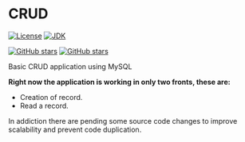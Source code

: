 # CRUD

[![License](https://img.shields.io/badge/license-GPL%20v3.0-important)](https://github.com/jtrejosb/CRUD/blob/master/LICENSE.md)
[![JDK](https://img.shields.io/badge/java%20versions-JDK%208%2B%20compatible-red)](https://github.com/jtrejosb/CRUD)

[![GitHub stars](https://img.shields.io/github/stars/jtrejosb/CRUD?color=informational&label=stars&logo=Github&style=flat)](https://github.com/jtrejosb/CRUD/stargazers)
[![GitHub stars](https://img.shields.io/github/stars/jtrejosb/CRUD?color=informational&label=forks&logo=Github&style=flat)](https://github.com/jtrejosb/CRUD/stargazers)

Basic CRUD application using MySQL

**Right now the application is working in only two fronts, these are:**

- Creation of record.
- Read a record.

In addiction there are pending some source code changes to improve scalability and prevent code duplication.
